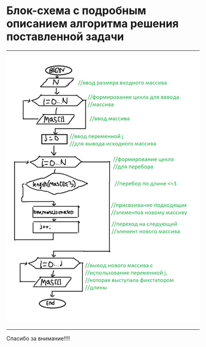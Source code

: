 # Блок-схема с подробным описанием алгоритма решения поставленной задачи
____
![gitimage](imgKR.png)
____
Спасибо за внимание!!!!